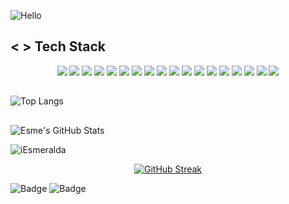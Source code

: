 ![Hello](https://readme-typing-svg.herokuapp.com?font=Fira+Code&duration=4000&pause=999999&color=866ca6&vCenter=true&multiline=true&repeat=false&width=435&lines=Hello+Everyone!+I'm+Esme!+n.n)
## < > Tech Stack
<p align="center">
  <img src="https://img.shields.io/badge/Python-3776AB?style=for-the-badge&logo=python&logoColor=white" />
  <img src="https://img.shields.io/badge/R-276DC3?style=for-the-badge&logo=r&logoColor=white" />
  <img src="https://img.shields.io/badge/Pandas-150458?style=for-the-badge&logo=pandas&logoColor=white" />
  <img src="https://img.shields.io/badge/Numpy-013243?style=for-the-badge&logo=numpy&logoColor=white" />
  <img src="https://img.shields.io/badge/Matplotlib-11557C?style=for-the-badge&logo=plotly&logoColor=white" />
  <img src="https://img.shields.io/badge/Seaborn-3776AB?style=for-the-badge&logo=python&logoColor=white" />
  <img src="https://img.shields.io/badge/Scikit--Learn-F7931E?style=for-the-badge&logo=scikit-learn&logoColor=white" />
  <img src="https://img.shields.io/badge/Jupyter-F37626?style=for-the-badge&logo=jupyter&logoColor=white" />
  
  <img src="https://img.shields.io/badge/MySQL-4479A1?style=for-the-badge&logo=mysql&logoColor=white" />
  <img src="https://img.shields.io/badge/PostgreSQL-336791?style=for-the-badge&logo=postgresql&logoColor=white" />
  <img src="https://img.shields.io/badge/MongoDB-47A248?style=for-the-badge&logo=mongodb&logoColor=white" />
  
  <img src="https://img.shields.io/badge/Spacy-09A3D5?style=for-the-badge&logo=spacy&logoColor=white" />
  <img src="https://img.shields.io/badge/HuggingFace-FFD21F?style=for-the-badge&logo=huggingface&logoColor=black" />
  
  <img src="https://img.shields.io/badge/PowerBI-F2C811?style=for-the-badge&logo=powerbi&logoColor=black" />
  <img src="https://img.shields.io/badge/Tableau-2d5579?style=for-the-badge&logo=tableau&logoColor=white" />
  <img src="https://img.shields.io/badge/Excel-217346?style=for-the-badge&logo=microsoft-excel&logoColor=white" />

  <img src="https://img.shields.io/badge/Git-F05032?style=for-the-badge&logo=git&logoColor=white" />
  <img src="https://img.shields.io/badge/VSCode-007ACC?style=for-the-badge&logo=visual-studio-code&logoColor=white" />
</p>

## 
![Top Langs](https://github-readme-stats.vercel.app/api/top-langs/?username=iEsmeralda&layout=compact&theme=material-palenight)
## 
![Esme's GitHub Stats](https://github-readme-stats.vercel.app/api?username=iEsmeralda&show_icons=true&theme=material-palenight)

<p align="left"> <img src="https://komarev.com/ghpvc/?username=iesmeralda&label=Profile%20views&color=7355ad&style=flat" alt="iEsmeralda" /> </p>
<div align="center">

[![GitHub Streak](https://streak-stats.demolab.com?user=iEsmeralda&theme=transparent&hide_border=true&locale=es&short_numbers=true&dates=8672B2&ring=382D46&stroke=362E48&sideNums=9C93EB&sideLabels=645AEB&fire=9C93EB&currStreakNum=9C93EB&currStreakLabel=645AEB)](https://git.io/streak-stats)

</div>

![Badge](https://img.shields.io/badge/Hecho%20con%20amor-💜-purple)
![Badge](https://img.shields.io/badge/Open%20to%20collab-Yes!-8e44ad)


